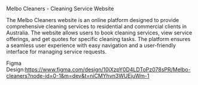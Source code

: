 Melbo Cleaners - Cleaning Service Website 

The Melbo Cleaners website is an online platform designed to provide comprehensive cleaning services to residential and commercial clients in Australia. The website allows users to book cleaning services, view service offerings, and get quotes for specific cleaning tasks. The platform ensures a seamless user experience with easy navigation and a user-friendly interface for managing service requests.


Figma Design:https://www.figma.com/design/10jXzpY0D4LDToPz078sPR/Melbo-cleaners?node-id=0-1&m=dev&t=niCMYhvn3WUEjuWm-1

